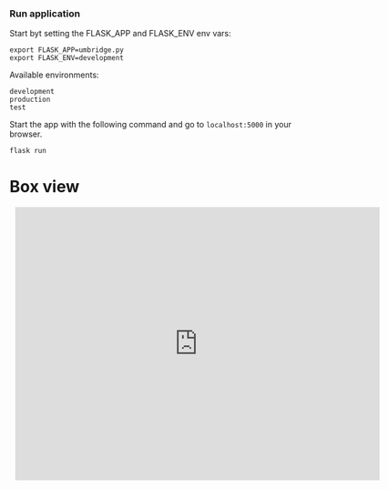 ### Run application

Start byt setting the FLASK_APP and FLASK_ENV env vars:
```
export FLASK_APP=umbridge.py
export FLASK_ENV=development
```

Available environments:
```
development
production
test
```

Start the app with the following command and go to `localhost:5000` in your browser.
```
flask run
```



# Box view

<div style="width: 640px; height: 480px; margin: 10px; position: relative;"><iframe allowfullscreen frameborder="0" style="width:640px; height:480px" src="https://lucid.app/documents/embeddedchart/d2a688c4-1788-4acb-9a7a-f34758892efd" id="V0BE~SRWpnQP"></iframe></div>